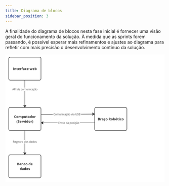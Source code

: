 ```yaml
---
title: Diagrama de blocos
sidebar_position: 3
---
```


A finalidade do diagrama de blocos nesta fase inicial é fornecer uma visão geral do funcionamento da solução. À medida que as sprints forem passando, é possível esperar mais refinamentos e ajustes ao diagrama para refletir com mais precisão o desenvolvimento contínuo da solução.

![Diagrama de blocos](../../../static/img/diagrama-blocos-v1.jpg)
